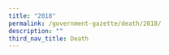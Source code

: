 ```yaml
---
title: "2018"
permalink: /government-gazette/death/2018/
description: ""
third_nav_title: Death
---
```

